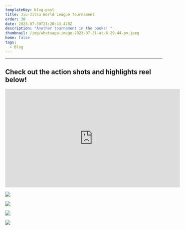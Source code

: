 ```yaml
---
templateKey: blog-post
title: Jiu-Jitsu World League Tournament
order: 30
date: 2023-07-30T21:20:43.478Z
description: "Another tournament in the books! "
thumbnail: /img/whatsapp-image-2023-07-31-at-6.29.44-pm.jpeg
home: false
tags:
  - Blog
---
```



- - -

## C﻿heck out the action shots and highlights reel below!

<iframe width="560" height="315" src="https://www.youtube.com/embed/_wRMMrxUIAU?si=WGUZQRP8KMtUfGN5" title="YouTube video player" frameborder="0" allow="accelerometer; autoplay; clipboard-write; encrypted-media; gyroscope; picture-in-picture; web-share" allowfullscreen></iframe>

![](/img/whatsapp-image-2023-07-31-at-6.09.45-pm.jpeg)

![](/img/whatsapp-image-2023-07-31-at-6.09.08-pm.jpeg)

![](/img/whatsapp-image-2023-07-31-at-6.09.15-pm.jpeg)

![](/img/whatsapp-image-2023-07-31-at-6.09.33-pm.jpeg)